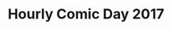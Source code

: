 ---
layout: story
title: Hourly Comic Day 2017
image: /assets/comics/2017
imageType: .jpeg
pageNumber: 1
baseurl: /Hourly-Comics-
numPages: 4
---